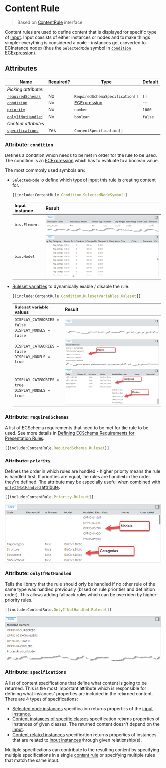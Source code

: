 # Content Rule

> Based on [ContentRule]($presentation-common) interface.

Content rules are used to define content that is displayed for specific type of [input](./Terminology.md#input-instance). Input consists of either instances or nodes and to make things simpler everything is considered a node - instances get converted to ECInstance nodes (thus the `SelectedNode` symbol in [`condition` ECExpression](./ECExpressions.md#rule-condition)).

## Attributes

| Name                                              | Required? | Type                                              | Default |
| ------------------------------------------------- | --------- | ------------------------------------------------- | ------- |
| *Picking attributes*                              |
| [`requiredSchemas`](#attribute-requiredschemas)   | No        | `RequiredSchemaSpecification[]`                   | `[]`    |
| [`condition`](#attribute-condition)               | No        | [ECExpression](./ECExpressions.md#rule-condition) | `""`    |
| [`priority`](#attribute-priority)                 | No        | `number`                                          | `1000`  |
| [`onlyIfNotHandled`](#attribute-onlyifnothandled) | No        | `boolean`                                         | `false` |
| *Content attributes*                              |
| [`specifications`](#attribute-specifications)     | Yes       | `ContentSpecification[]`                          |         |

### Attribute: `condition`

Defines a condition which needs to be met in order for the rule to be used. The condition is an [ECExpression](./ECExpressions.md#rule-condition) which has to evaluate to a boolean value.

The most commonly used symbols are:

- `SelectedNode` to define which type of [input](./Terminology.md#input-instance) this rule is creating content for.

  ```ts
  [[include:ContentRule.Condition.SelectedNodeSymbol]]
  ```

  | Input instance | Result                                                                                                                                       |
  | -------------- | -------------------------------------------------------------------------------------------------------------------------------------------- |
  | `bis.Element`  | ![Example of using SelectedNode symbol in rule condition for bis.Element](./media/element-content-with-selectednode-symbol-in-condition.png) |
  | `bis.Model`    | ![Example of using SelectedNode symbol in rule condition for bis.Model](./media/model-content-with-selectednode-symbol-in-condition.png)     |

- [Ruleset variables](../Advanced/RulesetVariables.md#using-variables-in-rule-condition) to dynamically enable / disable the rule.

  ```ts
  [[include:ContentRule.Condition.RulesetVariables.Ruleset]]
  ```

  | Ruleset variable values                                    | Result                                                                                                                         |
  | ---------------------------------------------------------- | ------------------------------------------------------------------------------------------------------------------------------ |
  | `DISPLAY_CATEGORIES = false`<br />`DISPLAY_MODELS = false` | ![Example of using ruleset variables in rule condition](./media/content-empty-table.png)                                       |
  | `DISPLAY_CATEGORIES = false`<br />`DISPLAY_MODELS = true`  | ![Example of using ruleset variables in rule condition](./media/content-with-ruleset-variables-in-condition-partially-set.png) |
  | `DISPLAY_CATEGORIES = true`<br />`DISPLAY_MODELS = true`   | ![Example of using ruleset variables in rule condition](./media/content-with-ruleset-variables-in-condition-fully-set.png)     |

### Attribute: `requiredSchemas`

A list of ECSchema requirements that need to be met for the rule to be used. See more details in [Defining ECSchema Requirements for Presentation Rules](../Advanced/SchemaRequirements.md).

```ts
[[include:ContentRule.RequiredSchemas.Ruleset]]
```

### Attribute: `priority`

Defines the order in which rules are handled - higher priority means the rule is handled first. If priorities are equal, the rules are handled in the order they're defined. The attribute may be especially useful when combined with [`onlyIfNotHandled` attribute](#attribute-onlyifnothandled).

```ts
[[include:ContentRule.Priority.Ruleset]]
```

![Example of using priority attribute](./media/content-with-priority-attribute.png)

### Attribute: `onlyIfNotHandled`

Tells the library that the rule should only be handled if no other rule of the same type was handled previously (based on rule priorities and definition order). This allows adding fallback rules which can be overriden by higher-priority rules.

```ts
[[include:ContentRule.OnlyIfNotHandled.Ruleset]]
```

![Example of using onlyIfNotHandled attribute](./media/content-with-onlyifnothandled-attribute.png)

### Attribute: `specifications`

A list of content specifications that define what content is going to be returned. This is the most important attribute which is responsible for defining what instances' properties are included in the returned content. There are 4 types of specifications:

- [Selected node instances](./SelectedNodeInstances.md) specification returns properties of the [input instance](./Terminology.md#input-instance).
- [Content instances of specific classes](./ContentInstancesOfSpecificClasses.md) specification returns properties of instances of given classes. The returned content doesn't depend on the [input](./Terminology.md#input-instance).
- [Content related instances](./ContentRelatedInstances.md) specification returns properties of instances that are related to [input instances](./Terminology.md#input-instance) through given relationship(s).

Multiple specifications can contribute to the resulting content by specifying multiple specifications in a single [content rule](./ContentRule.md) or specifying multiple rules that match the same input.
